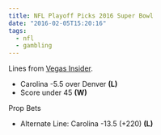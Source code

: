 ```yaml
---
title: NFL Playoff Picks 2016 Super Bowl
date: "2016-02-05T15:20:16"
tags:
  - nfl
  - gambling
---
```


Lines from [Vegas Insider](http://www.vegasinsider.com/nfl/matchups/matchups.cfm/week/20/season/2015).

- Carolina -5.5 over Denver **(L)**
- Score under 45 **(W)**

Prop Bets

- Alternate Line: Carolina -13.5 (+220) **(L)**
